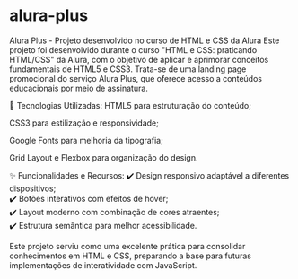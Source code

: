 # alura-plus

Alura Plus - Projeto desenvolvido no curso de HTML e CSS da Alura
Este projeto foi desenvolvido durante o curso "HTML e CSS: praticando HTML/CSS" da Alura, com o objetivo de aplicar e aprimorar conceitos fundamentais de HTML5 e CSS3. Trata-se de uma landing page promocional do serviço Alura Plus, que oferece acesso a conteúdos educacionais por meio de assinatura.

🔹 Tecnologias Utilizadas:
HTML5 para estruturação do conteúdo;

CSS3 para estilização e responsividade;

Google Fonts para melhoria da tipografia;

Grid Layout e Flexbox para organização do design.

✨ Funcionalidades e Recursos:
✔️ Design responsivo adaptável a diferentes dispositivos;<br> ✔️ Botões interativos com efeitos de hover;<br> ✔️ Layout moderno com combinação de cores atraentes;<br> ✔️ Estrutura semântica para melhor acessibilidade.

Este projeto serviu como uma excelente prática para consolidar conhecimentos em HTML e CSS, preparando a base para futuras implementações de interatividade com JavaScript.
